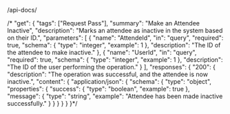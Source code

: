 
/api-docs/




  /*
"get": {
    "tags": ["Request Pass"],
    "summary": "Make an Attendee Inactive",
    "description": "Marks an attendee as inactive in the system based on their ID.",
    "parameters": [
      {
        "name": "AttendeId",
        "in": "query",
        "required": true,
        "schema": {
          "type": "integer",
          "example": 1
        },
        "description": "The ID of the attendee to make inactive."
      },
      {
        "name": "UserId",
        "in": "query",
        "required": true,
        "schema": {
          "type": "integer",
          "example": 1
        },
        "description": "The ID of the user performing the operation."
      }
    ],
    "responses": {
      "200": {
        "description": "The operation was successful, and the attendee is now inactive.",
        "content": {
          "application/json": {
            "schema": {
              "type": "object",
              "properties": {
                "success": {
                  "type": "boolean",
                  "example": true
                },
                "message": {
                  "type": "string",
                  "example": "Attendee has been made inactive successfully."
                }
              }
            }
          }
        }
      }*/
      